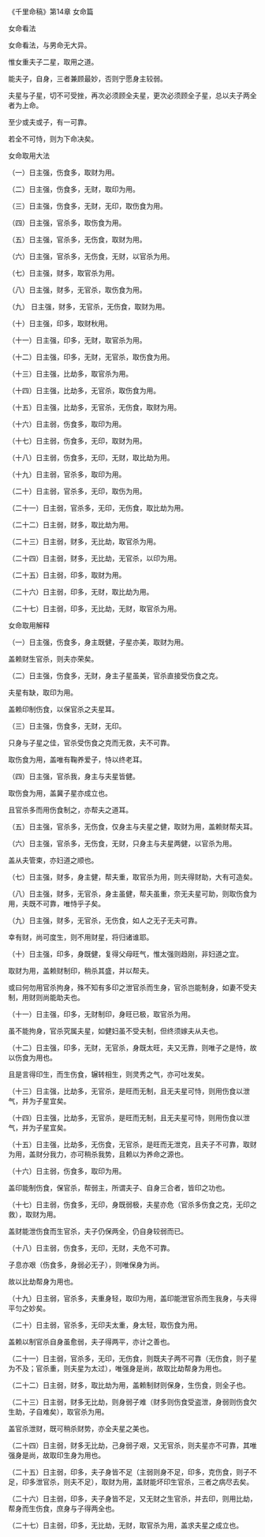 《千里命稿》第14章 女命篇

女命看法

女命看法，与男命无大异。

惟女重夫子二星，取用之道。

能夫子，自身，三者兼顾最妙，否则宁愿身主较弱。

夫星与子星，切不可受挫，再次必须顾全夫星，更次必须顾全子星，总以夫子两全者为上命。

至少或夫或子，有一可靠。

若全不可恃，则为下命决矣。

女命取用大法

（一）日主强，伤食多，取财为用。

（二）日主强，伤食多，无财，取印为用。

（三）日主强，伤食多，无财，无印，取伤食为用。

（四）日主强，官杀多，取伤食为用。

（五）日主强，官杀多，无伤食，取财为用。

（六）日主强，官杀多，无伤食，无财，以官杀为用。

（七）日主强，财多，取官杀为用。

（八）日主强，财多，无官杀，取伤食为用。

（九） 日主强，财多，无官杀，无伤食，取财为用。

（十）日主强，印多，取财秋用。

（十一）日主强，印多，无财，取官杀为用。

（十二）日主强，印多，无财，无官杀，取伤食为用。

（十三）日主强，比劫多，取官杀为用。

（十四）日主强，比劫多，无官杀，取伤食为用。

（十五）日主强，比劫多，无官杀，无伤食，取财为用。

（十六）日主弱，伤食多，取印为用。

（十七）日主弱，伤食多，无印，取财为用。

（十八）日主弱，伤食多，无印，无财，取比劫为用。

（十九）日主弱，官杀多，取印为用。

（二十）日主弱，官杀多，无印，取伤为用。

（二十一）日主弱，官杀多，无印，无伤食，取比劫为用。

（二十二）日主弱，财多，取比劫为用。

（二十三）日主弱，财多，无比劫，取官杀为用。

（二十四）日主弱，财多，无比劫，无官杀，以印为用。

（二十五）日主弱，印多，取财为用。

（二十六）日主弱，印多，无财，取比劫为用。

（二十七）日主弱，印多，无比劫，无财，取官杀为用。

女命取用解释

（一）日主强，伤食多，身主既健，子星亦美，取财为用。

盖赖财生官杀，则夫亦荣矣。

（二）日主强，伤食多，无财，身主子星虽美，官杀直接受伤食之克。

夫星有缺，取印为用。

盖赖印制伤食，以保官杀之夫星耳。

（三）日主强，伤食多，无财，无印。

只身与子星之佳，官杀受伤食之克而无救，夫不可靠。

取伤食为用，盖唯有鞠养爱子，恃以终老耳。

（四）日主强，官杀我，身主与夫星皆健。

取伤食为用，盖冀子星亦成立也。

且官杀多而用伤食制之，亦帮夫之道耳。

（五）日主强，官杀多，无伤食，仅身主与夫星之健，取财为用，盖赖财帮夫耳。

（六）日主强，官杀多，无伤食，无财，只身主与夫星两健，以官杀为用。

盖从夫管束，亦妇道之顺也。

（七）日主强，财多，身主健，帮夫重，取官杀为用，则夫得财助，大有可造矣。

（八）日主强，财多，无官杀，身主虽健，帮夫虽重，奈无夫星可助，则取伤食为用，夫既不可靠，唯恃乎子矣。

（九）日主强，财多，无官杀，无伤食，如人之无子无夫可靠。

幸有财，尚可度生，则不用财星，将归诸谁耶。

（十）日主强，印多，身既健，复得父母旺气，惟太强则趋刚，非妇道之宜。

取财为用，盖赖财制印，稍杀其盛，并以帮夫。

或曰何勿用官杀拘身，殊不知有多印之泄官杀而生身，官杀岂能制身，如妻不受夫制，用财则尚能助夫也。

（十一）日主强，印多，无财制印，身旺已极，取官杀为用。

虽不能拘身，官杀究属夫星，如健妇虽不受夫制，但终须嫁夫从夫也。

（十二）日主强，印多，无财，无官杀，身既太旺，夫又无靠，则唯子之是恃，故以伤食为用也。

且是言得印生，而生伤食，辗转相生，则灵秀之气，亦可吐发矣。

（十三）日主强，比劫多，无官杀，是旺而无制，且无夫星可恃，则用伤食以泄气，并为子星宜矣。

（十四）日主强，比劫多，无官杀，是旺而无制，且无夫星可恃，则用伤食以泄气，并为子星宜矣。

（十五）日主强，比劫多，无伤食，无官杀，是旺而无泄克，且夫子不可靠，取财为用，盖财分我力，亦可稍杀我势，且赖以为养命之源也。

（十六）日主弱，伤食多，取印为用。

盖印能制伤食，保官杀，帮弱主，所谓夫子、自身三合者，皆印之功也。

（十七）日主弱，伤食多，无印，身既弱极，夫星亦危（官杀多伤食之克，无印之救），取财为用。

盖财能泄伤食而生官杀，夫子仍保两全，仍自身较弱而已。

（十八）日主弱，伤食多，无印，无财，夫危不可靠。

子息亦艰（伤食多，身弱必无子），则唯保身为尚。

故以比劫帮身为用也。

（十九）日主弱，官杀多，夫重身轻，取印为用，盖印能泄官杀而生我身，与夫得平匀之妙矣。

（二十）日主弱，官杀多，无印夫太重，身太轻，取伤食为用。

盖赖以制官杀自身虽愈弱，夫子得两平，亦计之善也。

（二十一）日主弱，官杀多，无印，无伤食，则既夫子两不可靠（无伤食，则子星为不及；官杀重，则夫星为太过），唯强身是尚，故取比劫帮身为用也。

（二十二）日主弱，财多，取比劫为用，盖赖制财则保身，生伤食，则全子也。

（二十三）日主弱，财多无比劫，则身弱子难（财多则伤食受盗泄，身弱则伤食欠生助，子自难矣），取官杀为用。

盖官杀泄财，既可稍杀财势，亦全夫星之美也。

（二十四）日主弱，财多无比劫，己身弱子艰，又无官杀，则夫星亦不可靠，其唯强身是尚，故取印生身为用也。

（二十五）日主弱，印多，夫子身皆不足（主弱则身不足，印多，克伤食，则子不足，印多泄官杀，则夫不足），取财为用，盖财能坏印生官杀，三者之病尽去矣。

（二十六）日主弱，印多，夫子身皆不足，又无财之生官杀，并去印，则用比劫，帮身而生伤食，庶身与子得两全也。

（二十七）日主弱，印多，无比劫，无财，取官杀为用，盖求夫星之成立也。

